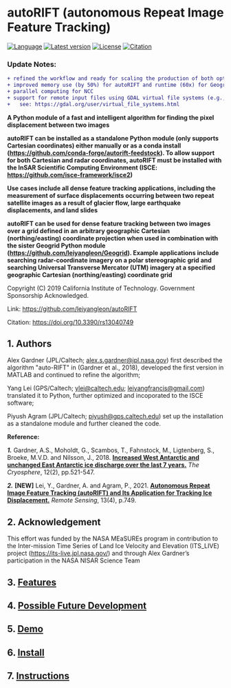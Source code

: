 # autoRIFT (autonomous Repeat Image Feature Tracking)



[![Language](https://img.shields.io/badge/python-3.6%2B-blue.svg)](https://www.python.org/)
[![Latest version](https://img.shields.io/badge/latest%20version-v1.4.0-yellowgreen.svg)](https://github.com/leiyangleon/autoRIFT/releases)
[![License](https://img.shields.io/badge/License-Apache%202.0-blue.svg)](https://github.com/leiyangleon/autoRIFT/blob/master/LICENSE)
[![Citation](https://img.shields.io/badge/DOI-10.3390/rs13040749-blue)](https://doi.org/10.3390/rs13040749)

### Update Notes:

```diff
+ refined the workflow and ready for scaling the production of both optical and radar data results
+ improved memory use (by 50%) for autoRIFT and runtime (60x) for GeogridOptical
+ parallel computing for NCC
+ support for remote input files using GDAL virtual file systems (e.g., `/vsicurl/https://...`)
+   see: https://gdal.org/user/virtual_file_systems.html
```


**A Python module of a fast and intelligent algorithm for finding the pixel displacement between two images**

**autoRIFT can be installed as a standalone Python module (only supports Cartesian coordinates) either manually or as a conda install (https://github.com/conda-forge/autorift-feedstock). To allow support for both Cartesian and radar coordinates, autoRIFT must be installed with the InSAR Scientific Computing Environment (ISCE: https://github.com/isce-framework/isce2)**

**Use cases include all dense feature tracking applications, including the measurement of surface displacements occurring between two repeat satellite images as a result of glacier flow, large earthquake displacements, and land slides**  

**autoRIFT can be used for dense feature tracking between two images over a grid defined in an arbitrary geographic Cartesian (northing/easting) coordinate projection when used in combination with the sister Geogrid Python module (https://github.com/leiyangleon/Geogrid). Example applications include searching radar-coordinate imagery on a polar stereographic grid and searching Universal Transverse Mercator (UTM) imagery at a specified geographic Cartesian (northing/easting) coordinate grid**


Copyright (C) 2019 California Institute of Technology.  Government Sponsorship Acknowledged.

Link: https://github.com/leiyangleon/autoRIFT

Citation: https://doi.org/10.3390/rs13040749


## 1. Authors

Alex Gardner (JPL/Caltech; alex.s.gardner@jpl.nasa.gov) first described the algorithm "auto-RIFT" in (Gardner et al., 2018), developed the first version in MATLAB and continued to refine the algorithm;

Yang Lei (GPS/Caltech; ylei@caltech.edu; leiyangfrancis@gmail.com) translated it to Python, further optimized and incoporated to the ISCE software;

Piyush Agram (JPL/Caltech; piyush@gps.caltech.edu) set up the installation as a standalone module and further cleaned the code.

**Reference:** 

***1.*** Gardner, A.S., Moholdt, G., Scambos, T., Fahnstock, M., Ligtenberg, S., Broeke, M.V.D. and Nilsson, J., 2018. [**Increased West Antarctic and unchanged East Antarctic ice discharge over the last 7 years.**](https://doi.org/10.5194/tc-12-521-2018) *The Cryosphere*, 12(2), pp.521-547. 

***2.*** **[NEW]** Lei, Y., Gardner, A. and Agram, P., 2021. [**Autonomous Repeat Image Feature Tracking (autoRIFT) and Its Application for Tracking Ice Displacement.**](https://doi.org/10.3390/rs13040749) *Remote Sensing*, 13(4), p.749. 


## 2. Acknowledgement

This effort was funded by the NASA MEaSUREs program in contribution to the Inter-mission Time Series of Land Ice Velocity and Elevation (ITS_LIVE) project (https://its-live.jpl.nasa.gov/) and through Alex Gardner’s participation in the NASA NISAR Science Team
    
       
## 3. [Features](/docs/features.md)



## 4. [Possible Future Development](/docs/future.md)




## 5. [Demo](/docs/demo.md)





## 6. [Install](/docs/install.md)





## 7. [Instructions](/docs/instruction.md)

